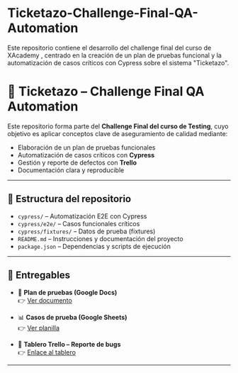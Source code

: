 # Ticketazo-Challenge-Final-QA-Automation
Este repositorio contiene el desarrollo del challenge final del curso de XAcademy , centrado en la creación de un plan de pruebas funcional y la automatización de casos críticos con Cypress sobre el sistema "Ticketazo". 
# 🧪 Ticketazo – Challenge Final QA Automation

Este repositorio forma parte del **Challenge Final del curso de Testing**, cuyo objetivo es aplicar conceptos clave de aseguramiento de calidad mediante:

- Elaboración de un plan de pruebas funcionales
- Automatización de casos críticos con **Cypress**
- Gestión y reporte de defectos con **Trello**
- Documentación clara y reproducible

---

## 📂 Estructura del repositorio

- `cypress/` – Automatización E2E con Cypress  
- `cypress/e2e/` – Casos funcionales críticos  
- `cypress/fixtures/` – Datos de prueba (fixtures)  
- `README.md` – Instrucciones y documentación del proyecto  
- `package.json` – Dependencias y scripts de ejecución  

---

## 📌 Entregables

- 📄 **Plan de pruebas (Google Docs)**  
  👉 [Ver documento](https://docs.google.com/document/d/1TQWvLs0c4eHxHKacHqieKX6cNXd42vbc)

- 📊 **Casos de prueba (Google Sheets)**  
  👉 [Ver planilla](https://docs.google.com/spreadsheets/d/183hchgUQxTcNDGcj9PuY__I2lf8ZXOMiHi0htRkB1ys/edit#gid=515552450)

- 🐞 **Tablero Trello – Reporte de bugs**  
  👉 [Enlace al tablero](https://trello.com/)

---








